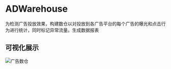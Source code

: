 # ADWarehouse
为检测广告投放效果，构建数仓以对投放到各广告平台的每个广告的曝光和点击行为进行统计，同时标记异常流量。生成数据报表
## 可视化展示
![广告数仓](https://github.com/dumpling02/ADWarehouse/assets/105651412/5d6ab01f-2fa2-4900-892d-549215bad6c3)
